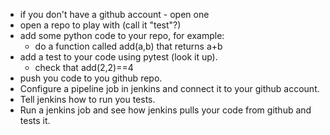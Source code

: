 
* if you don't have a github account - open one
* open a repo to play with (call it "test"?)
* add some python code to your repo, for example:
	* do a function called add(a,b) that returns a+b
* add a test to your code using pytest (look it up).
	* check that add(2,2)==4
* push you code to you github repo.
* Configure a pipeline job in jenkins and connect it to your github account.
* Tell jenkins how to run you tests.
* Run a jenkins job and see how jenkins pulls your code from github and tests it.


